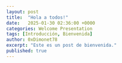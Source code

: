 ```yaml
---
layout: post
title:  "Hola a todos!"
date:   2025-01-30 02:36:00 +0000
categories: Welcome Presentation
tags: [Introducción, Bienvenida]
author: 0xDimonet78
excerpt: "Este es un post de bienvenida."
published: true
---
```

